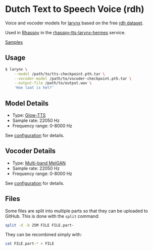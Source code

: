 # Dutch Text to Speech Voice (rdh)

Voice and vocoder models for [larynx](https://github.com/rhasspy/larynx) based on the free [rdh dataset](https://github.com/r-dh/dutch-vl-tts).

Used in [Rhasspy](https://github.com/rhasspy) in the [rhasspy-tts-larynx-hermes](https://github.com/rhasspy/rhasspy-tts-larynx-hermes) service.

[Samples](samples)

## Usage

```sh
$ larynx \
    --model /path/to/tts-checkpoint.pth.tar \
    --vocoder-model /path/to/vocoder-checkpoint.pth.tar \
    --output-file /path/to/output.wav \
    'Hoe laat is het?'
```

## Model Details

* Type: [Glow-TTS](https://arxiv.org/abs/2005.11129)
* Sample rate: 22050 Hz
* Frequency range: 0-8000 Hz

See [configuration](config.json) for details.

## Vocoder Details

* Type: [Multi-band MelGAN](https://arxiv.org/abs/2005.05106)
* Sample rate: 22050 Hz
* Frequency range: 0-8000 Hz

See [configuration](vocoder/config.json) for details.

## Files

Some files are split into multiple parts so that they can be uploaded to GitHub. This is done with the `split` command:

```bash
split -d -b 25M FILE FILE.part-
```

They can be recombined simply with:

```bash
cat FILE.part-* > FILE
```
